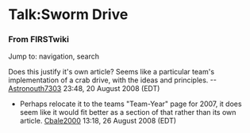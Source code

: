 # Talk:Sworm Drive

### From FIRSTwiki

Jump to: navigation, search

Does this justify it's own article? Seems like a particular team's
implementation of a crab drive, with the ideas and principles.
--[Astronouth7303](/index.php/User:Astronouth7303 "User:Astronouth7303" )
23:48, 20 August 2008 (EDT)

  * Perhaps relocate it to the teams "Team-Year" page for 2007, it does seem like it would fit better as a section of that rather than its own article. [Cbale2000](/index.php/User:Cbale2000 "User:Cbale2000" ) 13:18, 26 August 2008 (EDT) 

